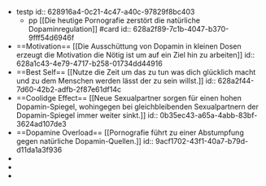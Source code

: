 - testp
  id:: 628916a4-0c21-4c47-a40c-97829f8bc403
	- pp [[Die heutige Pornografie zerstört die natürliche Dopaminregulation]] #card
	  id:: 628a2f89-7c1b-4047-b370-9fff54d6946f
- ==Motivation== [[Die Ausschüttung von Dopamin in kleinen Dosen erzeugt die Motivation die Nötig ist um auf ein Ziel hin zu arbeiten]]
  id:: 628a1c43-4e79-4717-b258-01734dd44916
- ==Best Self== [[Nutze die Zeit um das zu tun was dich glücklich macht und zu dem Menschen werden lässt der zu sein willst.]]
  id:: 628a2f44-7d60-42b2-adfb-2f87e61df14c
- ==Coolidge Effect== [[Neue Sexualpartner sorgen für einen hohen Dopamin-Spiegel, wohingegen bei gleichbleibenden Sexualpartnern der Dopamin-Spiegel immer weiter sinkt.]]
  id:: 0b35ec43-a65a-4abb-83bf-3624ad107de3
- ==Dopamine Overload== [[Pornografie führt zu einer Abstumpfung gegen natürliche Dopamin-Quellen.]]
  id:: 9acf1702-43f1-40a7-b79d-d11da1a3f936
-
-
-